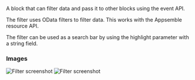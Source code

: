 A block that can filter data and pass it to other blocks using the event API.

The filter uses OData filters to filter data. This works with the Appsemble resource API.

The filter can be used as a search bar by using the highlight parameter with a string field.

### Images

![Filter screenshot](https://gitlab.com/appsemble/appsemble/-/raw/0.32.1-test.11/config/assets/filter.png)
![Filter screenshot](https://gitlab.com/appsemble/appsemble/-/raw/0.32.1-test.11/config/assets/filter-search-bar.png)
